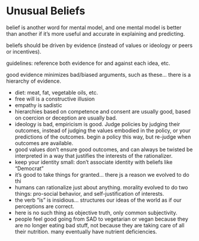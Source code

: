 
# Unusual Beliefs

belief is another word for mental model, and one mental model is better than another if it’s more useful and accurate in explaining and predicting.

beliefs should be driven by evidence (instead of values or ideology or peers or incentives).

guidelines: reference both evidence for and against each idea, etc.

good evidence minimizes bad/biased arguments, such as these… there is a hierarchy of evidence.

- diet: meat, fat, vegetable oils, etc.
- free will is a constructive illusion
- empathy is sadistic
- hierarchies based on competence and consent are usually good, based on coercion or deception are usually bad.
- ideology is bad, empiricism is good. Judge policies by judging their outcomes, instead of judging the values embodied in the policy, or your predictions of the outcomes. begin a policy this way, but re-judge when outcomes are available.
- good values don’t ensure good outcomes, and can always be twisted be interpreted in a way that justifies the interests of the rationalizer.
- keep your identity small: don’t associate identity with beliefs like “Democrat”
- it’s good to take things for granted… there js a reason we evolved to do thi
- humans can rationalize just about anything. morality evolved to do two things: pro-social behavior, and self-justification of interests.
- the verb “is” is insidious… structures our ideas of the world as if our perceptions are correct.
- here is no such thing as objective truth, only common subjectivity.
- people feel good going from SAD to vegetarian or vegan because they are no longer eating bad stuff, not because they are taking care of all their nutrition. many eventually have nutrient deficiencies.

